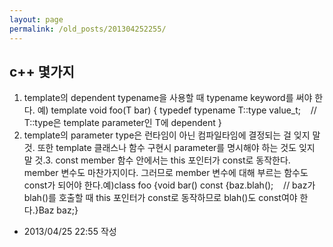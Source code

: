 ```yaml
---
layout: page
permalink: /old_posts/201304252255/
---
```


## c++ 몇가지

1. template의 dependent typename을 사용할 때 typename keyword를 써야 한다.
예)
template
void foo(T bar) {
typedef typename T::type value_t;    // T::type은 template parameter인 T에 dependent
}
2. template의 parameter type은 런타임이 아닌 컴파일타임에 결정되는 걸 잊지 말 것. 또한 template 클래스나 함수 구현시 parameter를 명시해야 하는 것도 잊지 말 것.3. const member 함수 안에서는 this 포인터가 const로 동작한다. member 변수도 마찬가지이다. 그러므로 member 변수에 대해 부르는 함수도 const가 되어야 한다.예)class foo {void bar() const {baz.blah();    // baz가 blah()를 호출할 때 this 포인터가 const로 동작하므로 blah()도 const여야 한다.}Baz baz;}



- 2013/04/25 22:55 작성